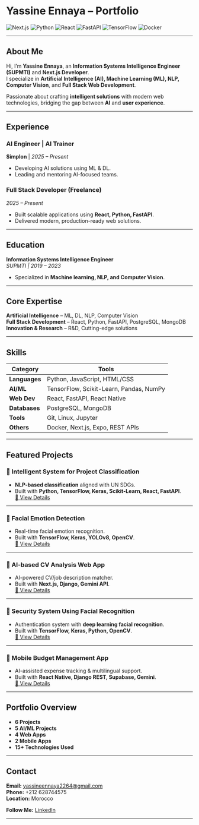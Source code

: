 # Yassine Ennaya – Portfolio  

![Next.js](https://img.shields.io/badge/Next.js-000000?style=for-the-badge&logo=nextdotjs&logoColor=white)
![Python](https://img.shields.io/badge/Python-3776AB?style=for-the-badge&logo=python&logoColor=white)
![React](https://img.shields.io/badge/React-20232A?style=for-the-badge&logo=react&logoColor=61DAFB)
![FastAPI](https://img.shields.io/badge/FastAPI-009688?style=for-the-badge&logo=fastapi&logoColor=white)
![TensorFlow](https://img.shields.io/badge/TensorFlow-FF6F00?style=for-the-badge&logo=tensorflow&logoColor=white)
![Docker](https://img.shields.io/badge/Docker-2496ED?style=for-the-badge&logo=docker&logoColor=white)

---

## About Me  
Hi, I’m **Yassine Ennaya**, an **Information Systems Intelligence Engineer (SUPMTI)** and **Next.js Developer**.  
I specialize in **Artificial Intelligence (AI), Machine Learning (ML), NLP, Computer Vision**, and **Full Stack Web Development**.  

  Passionate about crafting **intelligent solutions** with modern web technologies, bridging the gap between **AI** and **user experience**.  

---

## Experience  

### AI Engineer | AI Trainer  
**Simplon** | *2025 – Present*  
- Developing AI solutions using ML & DL.  
- Leading and mentoring AI-focused teams.  

### Full Stack Developer (Freelance)  
*2025 – Present*  
- Built scalable applications using **React, Python, FastAPI**.  
- Delivered modern, production-ready web solutions.  

---

## Education  
**Information Systems Intelligence Engineer**  
*SUPMTI | 2019 – 2023*  
- Specialized in **Machine learning, NLP, and Computer Vision**.  

---

## Core Expertise  
**Artificial Intelligence** – ML, DL, NLP, Computer Vision  
**Full Stack Development** – React, Python, FastAPI, PostgreSQL, MongoDB  
**Innovation & Research** – R&D, Cutting-edge solutions  

---

## Skills  

| Category | Tools |
|----------|-------|
| **Languages** | Python, JavaScript, HTML/CSS |
| **AI/ML** | TensorFlow, Scikit-Learn, Pandas, NumPy |
| **Web Dev** | React, FastAPI, React Native |
| **Databases** | PostgreSQL, MongoDB |
| **Tools** | Git, Linux, Jupyter |
| **Others** | Docker, Next.js, Expo, REST APIs |

---

## Featured Projects  

### 🔹 Intelligent System for Project Classification  
- **NLP-based classification** aligned with UN SDGs.  
- Built with **Python, TensorFlow, Keras, Scikit-Learn, React, FastAPI**.  
[🔗 View Details](#)

---

### 🔹 Facial Emotion Detection  
- Real-time facial emotion recognition.  
- Built with **TensorFlow, Keras, YOLOv8, OpenCV**.  
[🔗 View Details](#)

---

### 🔹 AI-based CV Analysis Web App  
- AI-powered CV/job description matcher.  
- Built with **Next.js, Django, Gemini API**.  
[🔗 View Details](https://github.com/Ysen0603/cvgent)

---

### 🔹 Security System Using Facial Recognition  
- Authentication system with **deep learning facial recognition**.  
- Built with **TensorFlow, Keras, Python, OpenCV**.  
[🔗 View Details](https://github.com/Ysen0603/Face_recognition)

---

### 🔹 Mobile Budget Management App  
- AI-assisted expense tracking & multilingual support.  
- Built with **React Native, Django REST, Supabase, Gemini**.  
[🔗 View Details](https://github.com/Ysen0603/massroufi_frontend)

---

## Portfolio Overview  

- **6 Projects**  
- **5 AI/ML Projects**  
- **4 Web Apps**  
- **2 Mobile Apps**  
- **15+ Technologies Used**  

---

## Contact  

**Email:** [yassineennaya2264@gmail.com](mailto:yassineennaya2264@gmail.com)  
**Phone:** +212 628744575  
**Location:** Morocco  

**Follow Me:** [LinkedIn](https://www.linkedin.com/in/yassine-ennaya-07aab71b5/)  

---
